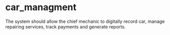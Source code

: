 # car_managment
The system should allow the chief mechanic to digitally record car, manage repairing services, track payments and generate reports.
